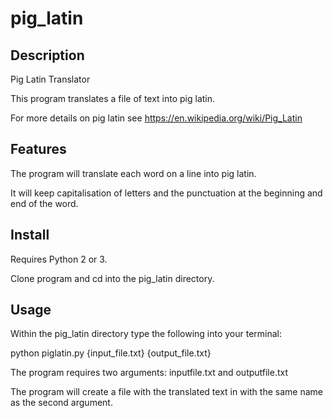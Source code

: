 # pig_latin

Description
----------
Pig Latin Translator

This program translates a file of text into pig latin.

For more details on pig latin see https://en.wikipedia.org/wiki/Pig_Latin
 
 Features
 ------------
 
 The program will translate each word on a line into pig latin.
 
 It will keep capitalisation of letters and the punctuation at the beginning and end of the word.
 
 Install
 --------
 
 Requires Python 2 or 3.
 
 Clone program and cd into the pig_latin directory.
 
 Usage
 --------
 
Within the pig_latin directory type the following into your terminal:

python piglatin.py {input_file.txt} {output_file.txt}

The program requires two arguments: inputfile.txt and outputfile.txt

The program will create a file with the translated text in with the same name as the second argument.
